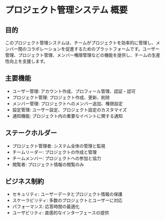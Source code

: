 # プロジェクト管理システム 概要

## 目的

このプロジェクト管理システムは、チームがプロジェクトを効率的に管理し、メンバー間のコラボレーションを促進するためのプラットフォームです。ユーザー管理、プロジェクト管理、メンバー権限管理などの機能を提供し、チームの生産性向上を支援します。

## 主要機能

- ユーザー管理: アカウント作成、プロフィール管理、認証・認可
- プロジェクト管理: プロジェクト作成、更新、削除
- メンバー管理: プロジェクトへのメンバー追加、権限設定
- 設定管理: ユーザー設定、プロジェクト設定のカスタマイズ
- 通知機能: プロジェクト内の重要なイベントに関する通知

## ステークホルダー

- プロジェクト管理者: システム全体の管理と監視
- チームリーダー: プロジェクトの作成と管理
- チームメンバー: プロジェクトへの参加と協力
- 閲覧者: プロジェクト情報の閲覧のみ

## ビジネス制約

- セキュリティ: ユーザーデータとプロジェクト情報の保護
- スケーラビリティ: 多数のプロジェクトとユーザーに対応
- パフォーマンス: 応答時間の最適化
- ユーザビリティ: 直感的なインターフェースの提供
